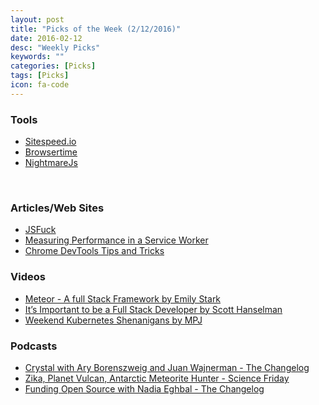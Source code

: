 ```yaml
---
layout: post
title: "Picks of the Week (2/12/2016)"
date: 2016-02-12
desc: "Weekly Picks"
keywords: ""
categories: [Picks]
tags: [Picks]
icon: fa-code
---
```


<h3 id="tools:5c0c60eae75b15d32282fd4d863779ca">Tools</h3>

<ul>
<li><a href="https://www.sitespeed.io/">Sitespeed.io</a></li>
<li><a href="https://github.com/tobli/browsertime">Browsertime</a></li>
<li><a href="http://www.nightmarejs.org/">NightmareJs</a></li>
</ul>

<p><br /></p>

<h3 id="articles-web-sites:5c0c60eae75b15d32282fd4d863779ca">Articles/Web Sites</h3>

<ul>
<li><a href="http://www.jsfuck.com/">JSFuck</a></li>
<li><a href="https://developers.google.com/web/updates/2015/07/measuring-performance-in-a-service-worker">Measuring Performance in a Service Worker</a></li>
<li><a href="https://developer.chrome.com/devtools/docs/tips-and-tricks">Chrome DevTools Tips and Tricks</a>
<br /></li>
</ul>

<h3 id="videos:5c0c60eae75b15d32282fd4d863779ca">Videos</h3>

<ul>
<li><a href="https://www.youtube.com/watch?v=rQCbXNEot5s">Meteor - A full Stack Framework by Emily Stark</a></li>
<li><a href="https://www.youtube.com/watch?v=Bx17ywo-5nM">It&rsquo;s Important to be a Full Stack Developer by Scott Hanselman</a></li>
<li><a href="https://www.youtube.com/watch?v=NRrgtUJnkIo">Weekend Kubernetes Shenanigans by MPJ</a>
<br /></li>
</ul>

<h3 id="podcasts:5c0c60eae75b15d32282fd4d863779ca">Podcasts</h3>

<ul>
<li><a href="http://5by5.tv/changelog/192">Crystal with Ary Borenszweig and Juan Wajnerman - The Changelog</a></li>
<li><a href="http://www.sciencefriday.com/podcast/hr2-zika-planet-vulcan-antarctic-meteorite-hunter/">Zika, Planet Vulcan, Antarctic Meteorite Hunter - Science Friday</a></li>
<li><a href="http://5by5.tv/changelog/193">Funding Open Source with Nadia Eghbal - The Changelog</a></li>
</ul>
